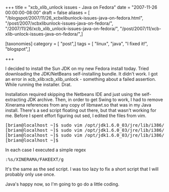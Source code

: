 +++
title = "xcb_xlib_unlock issues - Java on Fedora"
date = "2007-11-26 00:00:00-08:00"
draft = false
aliases = [ "/blogspot/2007/11/26_xcbxlibunlock-issues-java-on-fedora.html", "/post/2007/xcbxlibunlock-issues-java-on-fedora/", "/2007/11/26/xcb_xlib_unlock-issues-java-on-fedora/", "/post/2007/11/xcb-xlib-unlock-issues-java-on-fedora/",]

[taxonomies]
category = [ "post",]
tags = [ "linux", "java", "I fixed it!", "blogspot",]

+++

I decided to install the Sun JDK on my new Fedora install today. Tried downloading the JDK/NetBeans self-installing bundle. It didn't work. I got an error in xcb_xlib:xcb_xlib_unlock - something about a failed assertion. While running the installer. Drat.
<!--more-->

Installation required skipping the Netbeans IDE and just using the self-extracting JDK archive. Then, in order to get Swing to work, I had to remove Xinerama references from any copy of libmawt.so that was in my Java install. There's a sed script floating out there, but that wasn't working for me. Before I spent effort figuring out sed, I edited the files from vim.


<pre>[brian@localhost ~]$ sudo vim /opt/jdk1.6.0_03/jre/lib/i386/xawt/libmawt.so
[brian@localhost ~]$ sudo vim /opt/jdk1.6.0_03/jre/lib/i386/motif21/libmawt.so
[brian@localhost ~]$ sudo vim /opt/jdk1.6.0_03/jre/lib/i386/headless/libmawt.so
[brian@localhost ~]$</pre>

In each case I executed a simple regex

<pre>:%s/XINERAMA/FAKEEXT/g</pre>

It's the same as the sed script. I was too lazy to fix a short script that I will probably only use once.

Java's happy now, so I'm going to go do a little coding.